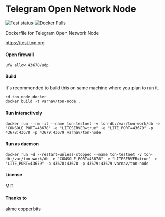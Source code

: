 # Telegram Open Network Node

[![Test status](https://travis-ci.com/varnav/ton-node.svg?branch=master)](https://travis-ci.com/varnav/ton-node) [![Docker Pulls](https://img.shields.io/docker/pulls/varnav/ton-node.svg)](https://hub.docker.com/r/varnav/ton-node)

Dockerfile for Telegram Open Network Node

https://test.ton.org

#### Open firewall

`ufw allow 43678/udp`

#### Build

It's recommended to build this on same machine where you plan to run it.

```git clone https://github.com/varnav/ton-node-docker.git
cd ton-node-docker
docker build -t varnav/ton-node .
```

#### Run interactively

```docker run --rm -it --name ton-testnet -v ton-db:/var/ton-work/db -e "CONSOLE_PORT=43678" -e "LITESERVER=true" -e "LITE_PORT=43679" -p 43678:43678 -p 43679:43679 varnav/ton-node```

#### Run as daemon

```docker run -d --restart=unless-stopped --name ton-testnet -v ton-db:/var/ton-work/db -e "CONSOLE_PORT=43678" -e "LITESERVER=true" -e "LITE_PORT=43679" -p 43678:43678 -p 43679:43679 varnav/ton-node```

#### License

MIT

#### Thanks to

akme
copperbits